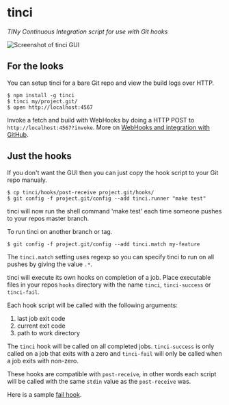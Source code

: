 tinci
=====

*TINy Continuous Integration script for use with Git hooks*

![Screenshot of tinci GUI](https://raw.github.com/icetan/tinci/gh-pages/tinci-screenshot.png)

For the looks
-------------

You can setup tinci for a bare Git repo and view the build logs over HTTP.

```
$ npm install -g tinci
$ tinci my/project.git/
$ open http://localhost:4567
```

Invoke a fetch and build with WebHooks by doing a HTTP POST
to ```http://localhost:4567?invoke```. More on [WebHooks and integration with
GitHub](https://help.github.com/articles/post-receive-hooks).


Just the hooks
--------------

If you don't want the GUI then you can just copy the hook script to your Git
repo manualy.

```
$ cp tinci/hooks/post-receive project.git/hooks/
$ git config -f project.git/config --add tinci.runner "make test"
```

tinci will now run the shell command 'make test' each time someone pushes to
your repos master branch.

To run tinci on another branch or tag.

```
$ git config -f project.git/config --add tinci.match my-feature
```

The `tinci.match` setting uses regexp so you can specify tinci to run on all
pushes by giving the value `.*`.

tinci will execute its own hooks on completion of a job. Place executable files
in your repos `hooks` directory with the name `tinci`, `tinci-success` or
`tinci-fail`.

Each hook script will be called with the following arguments:

1. last job exit code
1. current exit code
1. path to work directory

The `tinci` hook will be called on all completed jobs. `tinci-success` is only
called on a job that exits with a zero and `tinci-fail` will only be called
when a job exits with non-zero.

These hooks are compatible with `post-receive`, in other words each script will
be called with the same `stdin` value as the `post-receive` was.

Here is a sample [fail hook](https://raw.github.com/icetan/tinci/master/hooks/tinci-fail.sample).

